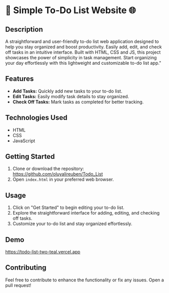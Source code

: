 # 📝 Simple To-Do List Website 🌐
## Description 
A straightforward and user-friendly to-do list web application designed to help you stay organized and boost productivity.
Easily add, edit, and check off tasks in an intuitive interface.
Built with HTML, CSS and JS, this project showcases the power of simplicity in task management. 
Start organizing your day effortlessly with this lightweight and customizable to-do list app."


## Features
- **Add Tasks:** Quickly add new tasks to your to-do list.
- **Edit Tasks:** Easily modify task details to stay organized.
- **Check Off Tasks:** Mark tasks as completed for better tracking.

## Technologies Used
- HTML
- CSS
- JavaScript

## Getting Started
1. Clone or download the repository: https://github.com/oluyalireuben/Todo_List
2. Open `index.html` in your preferred web browser.

## Usage
1. Click on "Get Started" to begin editing your to-do list.
2. Explore the straightforward interface for adding, editing, and checking off tasks.
3. Customize your to-do list and stay organized effortlessly.

## Demo
https://todo-list-two-teal.vercel.app

## Contributing
Feel free to contribute to enhance the functionality or fix any issues. Open a pull request!


